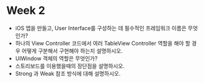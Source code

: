 # Week 2



- iOS 앱을 만들고, User Interface를 구성하는 데 필수적인 프레임워크 이름은 무엇인가?
- 하나의 View Controller 코드에서 여러 TableView Controller 역할을 해야 할 경우 어떻게 구분해서 구현해야 하는지 설명하시오.
- UIWindow 객체의 역할은 무엇인가?
- 스토리보드를 이용했을때의 장단점을 설명하시오.
- Strong 과 Weak 참조 방식에 대해 설명하시오.


